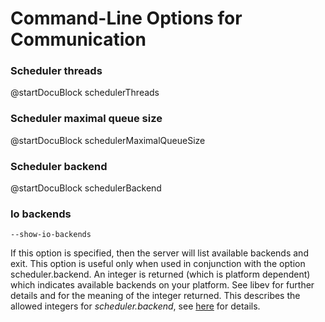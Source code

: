 Command-Line Options for Communication
======================================

### Scheduler threads
@startDocuBlock schedulerThreads


### Scheduler maximal queue size
@startDocuBlock schedulerMaximalQueueSize


### Scheduler backend
@startDocuBlock schedulerBackend


### Io backends
`--show-io-backends`

If this option is specified, then the server will list available backends and
exit. This option is useful only when used in conjunction with the option
scheduler.backend. An integer is returned (which is platform dependent) which
indicates available backends on your platform. See libev for further details and
for the meaning of the integer returned. This describes the allowed integers for
*scheduler.backend*, see [here](#commandline-options-for-communication) for details.

